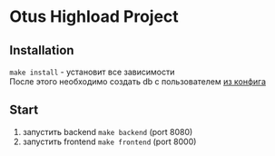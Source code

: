 # Otus Highload Project

## Installation

`make install` - установит все зависимости
<br />
После этого необходимо создать db с пользователем [из конфига](./backend/config/config.toml)

## Start

1. запустить backend `make backend` (port 8080)
2. запустить frontend `make frontend` (port 8000)
